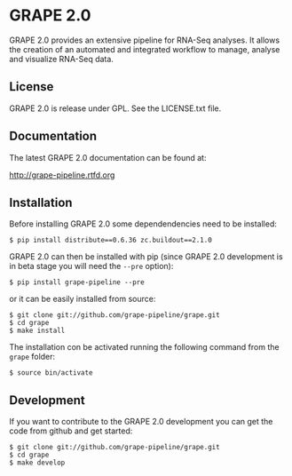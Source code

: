 GRAPE 2.0
=========

GRAPE 2.0 provides an extensive pipeline for RNA-Seq analyses. It allows the creation of an automated and integrated workflow to manage, analyse and visualize RNA-Seq data.


License
-------

GRAPE 2.0 is release under GPL. See the LICENSE.txt file.


Documentation
-------------

The latest GRAPE 2.0 documentation can be found at:

http://grape-pipeline.rtfd.org


Installation
------------

Before installing GRAPE 2.0 some dependendencies need to be installed:

    $ pip install distribute==0.6.36 zc.buildout==2.1.0 

GRAPE 2.0 can then be installed with pip (since GRAPE 2.0 development is in beta stage you will need the `--pre` option):

    $ pip install grape-pipeline --pre

or it can be easily installed from source:

    $ git clone git://github.com/grape-pipeline/grape.git
    $ cd grape
    $ make install

The installation con be activated running the following command from the `grape` folder:

    $ source bin/activate


Development
-----------

If you want to contribute to the GRAPE 2.0 development you can get the code from github and get started:

    $ git clone git://github.com/grape-pipeline/grape.git
    $ cd grape
    $ make develop
